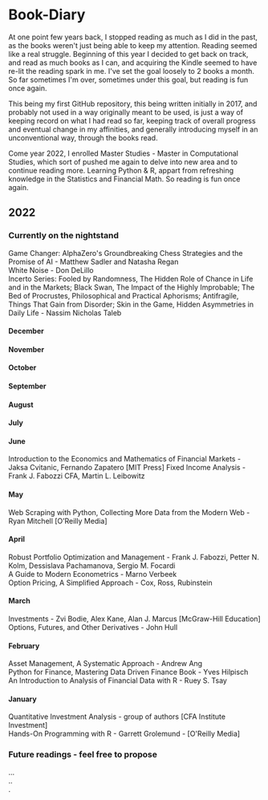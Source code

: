 # Book-Diary  

At one point few years back, I stopped reading as much as I did in the past, as the books weren't just being able to keep my attention. Reading seemed like a real struggle. Beginning of this year I decided to get back on track, and read as much books as I can, and acquiring the Kindle seemed to have re-lit the reading spark in me. I've set the goal loosely to 2 books a month. So far sometimes I'm over, sometimes under this goal, but reading is fun once again.  

This being my first GitHub repository, this being written initially in 2017, and probably not used in a way originally meant to be used, is just a way of keeping record on what I had read so far, keeping track of overall progress and eventual change in my affinities, and generally introducing myself in an unconventional way, through the books read.  

Come year 2022, I enrolled Master Studies - Master in Computational Studies, which sort of pushed me again to delve into new area and to continue reading more. Learning Python & R, appart from refreshing knowledge in the Statistics and Financial Math. So reading is fun once again.  

## 2022

### Currently on the nightstand  

Game Changer: AlphaZero's Groundbreaking Chess Strategies and the Promise of AI - Matthew Sadler and Natasha Regan  
White Noise - Don DeLillo  
Incerto Series: Fooled by Randomness, The Hidden Role of Chance in Life and in the Markets; Black Swan, The Impact of the Highly Improbable; The Bed of Procrustes, Philosophical and Practical Aphorisms; Antifragile, Things That Gain from Disorder; Skin in the Game, Hidden Asymmetries in Daily Life - Nassim Nicholas Taleb  

#### December

#### November

#### October

#### September

#### August  

#### July

#### June  

Introduction to the Economics and Mathematics of Financial Markets - Jaksa Cvitanic, Fernando Zapatero [MIT Press]
Fixed Income Analysis - Frank J. Fabozzi CFA, Martin L. Leibowitz  

#### May  

Web Scraping with Python, Collecting More Data from the Modern Web - Ryan Mitchell [O’Reilly Media]  

#### April

Robust Portfolio Optimization and Management -  Frank J. Fabozzi, Petter N. Kolm, Dessislava Pachamanova, Sergio M. Focardi  
A Guide to Modern Econometrics - Marno Verbeek  
Option Pricing, A Simplified Approach - Cox, Ross, Rubinstein

#### March

Investments - Zvi Bodie, Alex Kane, Alan J. Marcus [McGraw-Hill Education]  
Options, Futures, and Other Derivatives - John Hull  

#### February

Asset Management, A Systematic Approach - Andrew Ang  
Python for Finance, Mastering Data Driven Finance  Book - Yves Hilpisch  
An Introduction to Analysis of Financial Data with R - Ruey S. Tsay

#### January  

Quantitative Investment Analysis - group of authors [CFA Institute Investment]  
Hands-On Programming with R - Garrett Grolemund - [O'Reilly Media]  

### Future readings - feel free to propose

...  
..  
.

